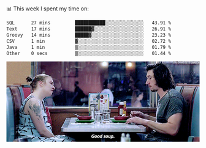 📊 This week I spent my time on:
<!--START_SECTION:waka-->

```text
SQL      27 mins         ███████████░░░░░░░░░░░░░░   43.91 %
Text     17 mins         ██████▓░░░░░░░░░░░░░░░░░░   26.91 %
Groovy   14 mins         █████▓░░░░░░░░░░░░░░░░░░░   23.23 %
CSV      1 min           ▓░░░░░░░░░░░░░░░░░░░░░░░░   02.72 %
Java     1 min           ▒░░░░░░░░░░░░░░░░░░░░░░░░   01.79 %
Other    0 secs          ▒░░░░░░░░░░░░░░░░░░░░░░░░   01.44 %
```

<!--END_SECTION:waka-->


![](goodSoup.gif)
